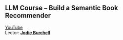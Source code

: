 ## LLM Course – Build a Semantic Book Recommender

[YouTube](https://youtu.be/Q7mS1VHm3Yw?si=nUZb7W0GGeIubGv-)  
Lector: [**Jodie Burchell**](https://blog.jetbrains.com/author/jodie-burchell-jetbrains-com/)